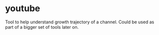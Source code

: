 # youtube
Tool to help understand growth trajectory of a channel.
Could be used as part of a bigger set of tools later on.

